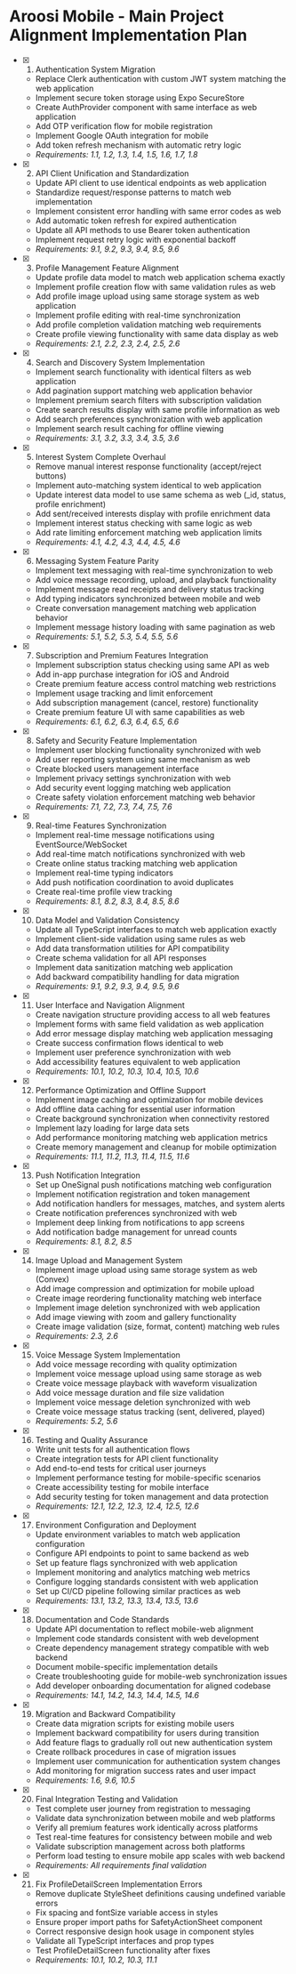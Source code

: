 # Aroosi Mobile - Main Project Alignment Implementation Plan

- [x] 1. Authentication System Migration

  - Replace Clerk authentication with custom JWT system matching the web application
  - Implement secure token storage using Expo SecureStore
  - Create AuthProvider component with same interface as web application
  - Add OTP verification flow for mobile registration
  - Implement Google OAuth integration for mobile
  - Add token refresh mechanism with automatic retry logic
  - _Requirements: 1.1, 1.2, 1.3, 1.4, 1.5, 1.6, 1.7, 1.8_

- [x] 2. API Client Unification and Standardization

  - Update API client to use identical endpoints as web application
  - Standardize request/response patterns to match web implementation
  - Implement consistent error handling with same error codes as web
  - Add automatic token refresh for expired authentication
  - Update all API methods to use Bearer token authentication
  - Implement request retry logic with exponential backoff
  - _Requirements: 9.1, 9.2, 9.3, 9.4, 9.5, 9.6_

- [x] 3. Profile Management Feature Alignment

  - Update profile data model to match web application schema exactly
  - Implement profile creation flow with same validation rules as web
  - Add profile image upload using same storage system as web application
  - Implement profile editing with real-time synchronization
  - Add profile completion validation matching web requirements
  - Create profile viewing functionality with same data display as web
  - _Requirements: 2.1, 2.2, 2.3, 2.4, 2.5, 2.6_

- [x] 4. Search and Discovery System Implementation

  - Implement search functionality with identical filters as web application
  - Add pagination support matching web application behavior
  - Implement premium search filters with subscription validation
  - Create search results display with same profile information as web
  - Add search preferences synchronization with web application
  - Implement search result caching for offline viewing
  - _Requirements: 3.1, 3.2, 3.3, 3.4, 3.5, 3.6_

- [x] 5. Interest System Complete Overhaul

  - Remove manual interest response functionality (accept/reject buttons)
  - Implement auto-matching system identical to web application
  - Update interest data model to use same schema as web (\_id, status, profile enrichment)
  - Add sent/received interests display with profile enrichment data
  - Implement interest status checking with same logic as web
  - Add rate limiting enforcement matching web application limits
  - _Requirements: 4.1, 4.2, 4.3, 4.4, 4.5, 4.6_

- [x] 6. Messaging System Feature Parity

  - Implement text messaging with real-time synchronization to web
  - Add voice message recording, upload, and playback functionality
  - Implement message read receipts and delivery status tracking
  - Add typing indicators synchronized between mobile and web
  - Create conversation management matching web application behavior
  - Implement message history loading with same pagination as web
  - _Requirements: 5.1, 5.2, 5.3, 5.4, 5.5, 5.6_

- [x] 7. Subscription and Premium Features Integration

  - Implement subscription status checking using same API as web
  - Add in-app purchase integration for iOS and Android
  - Create premium feature access control matching web restrictions
  - Implement usage tracking and limit enforcement
  - Add subscription management (cancel, restore) functionality
  - Create premium feature UI with same capabilities as web
  - _Requirements: 6.1, 6.2, 6.3, 6.4, 6.5, 6.6_

- [x] 8. Safety and Security Feature Implementation

  - Implement user blocking functionality synchronized with web
  - Add user reporting system using same mechanism as web
  - Create blocked users management interface
  - Implement privacy settings synchronization with web
  - Add security event logging matching web application
  - Create safety violation enforcement matching web behavior
  - _Requirements: 7.1, 7.2, 7.3, 7.4, 7.5, 7.6_

- [x] 9. Real-time Features Synchronization

  - Implement real-time message notifications using EventSource/WebSocket
  - Add real-time match notifications synchronized with web
  - Create online status tracking matching web application
  - Implement real-time typing indicators
  - Add push notification coordination to avoid duplicates
  - Create real-time profile view tracking
  - _Requirements: 8.1, 8.2, 8.3, 8.4, 8.5, 8.6_

- [x] 10. Data Model and Validation Consistency

  - Update all TypeScript interfaces to match web application exactly
  - Implement client-side validation using same rules as web
  - Add data transformation utilities for API compatibility
  - Create schema validation for all API responses
  - Implement data sanitization matching web application
  - Add backward compatibility handling for data migration
  - _Requirements: 9.1, 9.2, 9.3, 9.4, 9.5, 9.6_

- [x] 11. User Interface and Navigation Alignment

  - Create navigation structure providing access to all web features
  - Implement forms with same field validation as web application
  - Add error message display matching web application messaging
  - Create success confirmation flows identical to web
  - Implement user preference synchronization with web
  - Add accessibility features equivalent to web application
  - _Requirements: 10.1, 10.2, 10.3, 10.4, 10.5, 10.6_

- [x] 12. Performance Optimization and Offline Support

  - Implement image caching and optimization for mobile devices
  - Add offline data caching for essential user information
  - Create background synchronization when connectivity restored
  - Implement lazy loading for large data sets
  - Add performance monitoring matching web application metrics
  - Create memory management and cleanup for mobile optimization
  - _Requirements: 11.1, 11.2, 11.3, 11.4, 11.5, 11.6_

- [x] 13. Push Notification Integration

  - Set up OneSignal push notifications matching web configuration
  - Implement notification registration and token management
  - Add notification handlers for messages, matches, and system alerts
  - Create notification preferences synchronized with web
  - Implement deep linking from notifications to app screens
  - Add notification badge management for unread counts
  - _Requirements: 8.1, 8.2, 8.5_

- [x] 14. Image Upload and Management System

  - Implement image upload using same storage system as web (Convex)
  - Add image compression and optimization for mobile upload
  - Create image reordering functionality matching web interface
  - Implement image deletion synchronized with web application
  - Add image viewing with zoom and gallery functionality
  - Create image validation (size, format, content) matching web rules
  - _Requirements: 2.3, 2.6_

- [x] 15. Voice Message System Implementation

  - Add voice message recording with quality optimization
  - Implement voice message upload using same storage as web
  - Create voice message playback with waveform visualization
  - Add voice message duration and file size validation
  - Implement voice message deletion synchronized with web
  - Create voice message status tracking (sent, delivered, played)
  - _Requirements: 5.2, 5.6_

- [x] 16. Testing and Quality Assurance

  - Write unit tests for all authentication flows
  - Create integration tests for API client functionality
  - Add end-to-end tests for critical user journeys
  - Implement performance testing for mobile-specific scenarios
  - Create accessibility testing for mobile interface
  - Add security testing for token management and data protection
  - _Requirements: 12.1, 12.2, 12.3, 12.4, 12.5, 12.6_

- [x] 17. Environment Configuration and Deployment

  - Update environment variables to match web application configuration
  - Configure API endpoints to point to same backend as web
  - Set up feature flags synchronized with web application
  - Implement monitoring and analytics matching web metrics
  - Configure logging standards consistent with web application
  - Set up CI/CD pipeline following similar practices as web
  - _Requirements: 13.1, 13.2, 13.3, 13.4, 13.5, 13.6_

- [x] 18. Documentation and Code Standards

  - Update API documentation to reflect mobile-web alignment
  - Implement code standards consistent with web development
  - Create dependency management strategy compatible with web backend
  - Document mobile-specific implementation details
  - Create troubleshooting guide for mobile-web synchronization issues
  - Add developer onboarding documentation for aligned codebase
  - _Requirements: 14.1, 14.2, 14.3, 14.4, 14.5, 14.6_

- [x] 19. Migration and Backward Compatibility

  - Create data migration scripts for existing mobile users
  - Implement backward compatibility for users during transition
  - Add feature flags to gradually roll out new authentication system
  - Create rollback procedures in case of migration issues
  - Implement user communication for authentication system changes
  - Add monitoring for migration success rates and user impact
  - _Requirements: 1.6, 9.6, 10.5_

- [x] 20. Final Integration Testing and Validation
  - Test complete user journey from registration to messaging
  - Validate data synchronization between mobile and web platforms
  - Verify all premium features work identically across platforms
  - Test real-time features for consistency between mobile and web
  - Validate subscription management across both platforms
  - Perform load testing to ensure mobile app scales with web backend
  - _Requirements: All requirements final validation_

- [x] 21. Fix ProfileDetailScreen Implementation Errors
  - Remove duplicate StyleSheet definitions causing undefined variable errors
  - Fix spacing and fontSize variable access in styles
  - Ensure proper import paths for SafetyActionSheet component
  - Correct responsive design hook usage in component styles
  - Validate all TypeScript interfaces and prop types
  - Test ProfileDetailScreen functionality after fixes
  - _Requirements: 10.1, 10.2, 10.3, 11.1_

